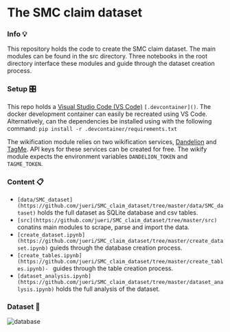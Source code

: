 # The SMC claim dataset
### Info 💡
This repository holds the code to create the SMC claim dataset. The main modules can be found in the src directory. Three notebooks in the root directory interface these modules and guide through the dataset creation process.

### Setup 🎛
This repo holds a [Visual Studio Code (VS Code)](https://code.visualstudio.com/) `[.devcontainer]()`. The docker development container can easily be recreated using VS Code.
Alternatively, can the dependencies be installed using with the following command:
`pip install -r .devcontainer/requirements.txt`

The wikification module relies on two wikification services, [Dandelion](https://dandelion.eu/) and [TagMe](https://sobigdata.d4science.org/web/tagme). API keys for these services can be created for free. The wikify module expects the environment variables `DANDELION_TOKEN` and `TAGME_TOKEN`.

### Content 📋
- `[data/SMC_dataset](https://github.com/jueri/SMC_claim_dataset/tree/master/data/SMC_dataset)` holds the full dataset as SQLite database and csv tables.
- `[src](https://github.com/jueri/SMC_claim_dataset/tree/master/src)` conatins main modules to scrape, parse and import the data.
- `[create_dataset.ipynb](https://github.com/jueri/SMC_claim_dataset/tree/master/create_dataset.ipynb)` guieds through the database creation process.
- `[create_tables.ipynb](https://github.com/jueri/SMC_claim_dataset/tree/master/create_tables.ipynb)- ` guides through the table creation process.
- `[dataset_analysis.ipynb](https://github.com/jueri/SMC_claim_dataset/tree/master/dataset_analysis.ipynb)` holds the full analysis of the dataset. 

### Dataset 💾
![database](https://github.com/jueri/SMC_claim_dataset/tree/master/doc/static/db.png)
